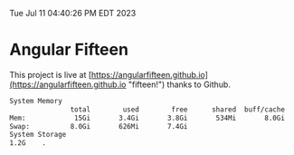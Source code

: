 Tue Jul 11 04:40:26 PM EDT 2023

# Angular Fifteen


This project is live at [https://angularfifteen.github.io](https://angularfifteen.github.io "fifteen!") thanks to Github.

```bash
System Memory
               total        used        free      shared  buff/cache   available
Mem:            15Gi       3.4Gi       3.8Gi       534Mi       8.0Gi        10Gi
Swap:          8.0Gi       626Mi       7.4Gi
System Storage
1.2G	.
